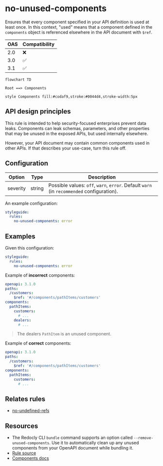 # no-unused-components

Ensures that every component specified in your API definition is used at least once.
In this context, "used" means that a component defined in the `components` object is referenced elsewhere in the API document with `$ref`.

|OAS|Compatibility|
|---|---|
|2.0|❌|
|3.0|✅|
|3.1|✅|


```mermaid
flowchart TD

Root ==> Components

style Components fill:#codaf9,stroke:#0044d4,stroke-width:5px
```

## API design principles

This rule is intended to help security-focused enterprises prevent data leaks. Components can leak schemas, parameters, and other properties that may be unused in the exposed APIs, but used internally elsewhere.

However, your API document may contain common components used in other APIs.
If that describes your use-case, turn this rule off.

## Configuration


|Option|Type|Description|
|---|---|---|
|severity|string|Possible values: `off`, `warn`, `error`. Default `warn` (in `recommended` configuration). |

An example configuration:

```yaml
styleguide:
  rules:
    no-unused-components: error
```

## Examples

Given this configuration:

```yaml
styleguide:
  rules:
    no-unused-components: error
```

Example of **incorrect** components:

```yaml
openapi: 3.1.0
paths:
  /customers:
    $ref: '#/components/pathItems/customers'
components:
  pathItems:
    customers:
      # ...
    dealers:
      # ...
```
> The dealers `PathItem` is an unused component.

Example of **correct** components:

```yaml
openapi: 3.1.0
paths:
  /customers:
    $ref: '#/components/pathItems/customers'
components:
  pathItems:
    customers:
      # ...
```

## Relates rules

- [no-undefined-refs](./no-unresolved-refs.md)
## Resources

- The Redocly CLI `bundle` command supports an option called `--remove-unused-components`. Use it to automatically clean up any unused components from your OpenAPI document while bundling it.
- [Rule source](https://github.com/Redocly/redocly-cli/blob/master/packages/core/src/rules/oas3/no-unused-components.ts)
- [Components docs](https://redocly.com/docs/openapi-visual-reference/components/)
